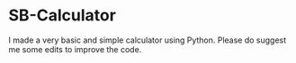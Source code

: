 # SB-Calculator
I made a very basic and simple calculator using Python. Please do suggest me some edits to improve the code.
